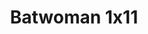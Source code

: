 ---
layout: episodios
title: "Batwoman 1x11"
url_serie_padre: 'batwoman-temporada-1'
category: 'series'
capitulo: 'yes'
anio: '2019'
prev: 'capitulo-10'
proximo: ''
sandbox: allow-same-origin allow-forms
idioma: 'Subtitulado'
calidad: 'Full HD'
reproductores: ["https://upstream.to/embed-xidoxe19s393.html","https://www.ilovefembed.best/v/x1-6pa53g-y5nd-","https://player.premiumstream.live/player.php?id=NjU2&sub=https://sub.cuevana2.io/vtt-sub/sub7/Batwoman.S01E11.vtt"]
reproductor: 'fembed'
clasificacion: '+10'
tags:
- Ciencia-Ficcion
---